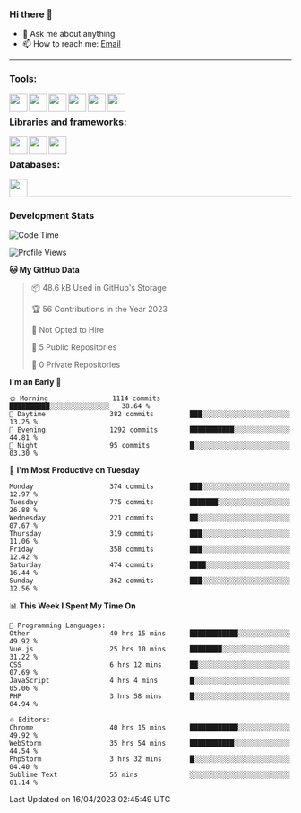 ### Hi there 👋

- 💬 Ask me about anything
- 📫 How to reach me: [Email]

---

### Tools:
<img align='left' height="32" width="32" src="https://cdn.jsdelivr.net/npm/simple-icons@4.8.0/icons/phpstorm.svg" />
<img align='left' height="32" width="32" src="https://cdn.jsdelivr.net/npm/simple-icons@4.8.0/icons/webstorm.svg" />
<img align='left' height="32" width="32" src="https://cdn.jsdelivr.net/npm/simple-icons@4.8.0/icons/visualstudiocode.svg" />
<img align='left' height="32" width="32" src="https://cdn.jsdelivr.net/npm/simple-icons@4.8.0/icons/sublimetext.svg" />
<img align='left' height="32" width="32" src="https://cdn.jsdelivr.net/npm/simple-icons@4.8.0/icons/laragon.svg" />
<img align='left' height="32" width="32" src="https://cdn.jsdelivr.net/npm/simple-icons@4.8.0/icons/docker.svg" />
<br>

### Libraries and frameworks:
<img align='left' height="32" width="32" src="https://cdn.jsdelivr.net/npm/simple-icons@4.8.0/icons/laravel.svg" />
<img align='left' height="32" width="32" src="https://cdn.jsdelivr.net/npm/simple-icons@4.8.0/icons/vue-dot-js.svg" />
<img align='left' height="32" width="32" src="https://cdn.jsdelivr.net/npm/simple-icons@4.8.0/icons/jquery.svg" />
<br>

### Databases:
<img align='left' height="32" width="32" src="https://cdn.jsdelivr.net/npm/simple-icons@4.8.0/icons/mysql.svg" />
<br>

---
### Development Stats
<!--START_SECTION:waka-->
![Code Time](http://img.shields.io/badge/Code%20Time-1%2C375%20hrs%2050%20mins-blue)

![Profile Views](http://img.shields.io/badge/Profile%20Views-0-blue)

**🐱 My GitHub Data** 

> 📦 48.6 kB Used in GitHub's Storage 
 > 
> 🏆 56 Contributions in the Year 2023
 > 
> 🚫 Not Opted to Hire
 > 
> 📜 5 Public Repositories 
 > 
> 🔑 0 Private Repositories 
 > 
**I'm an Early 🐤** 

```text
🌞 Morning                1114 commits        ██████████░░░░░░░░░░░░░░░   38.64 % 
🌆 Daytime                382 commits         ███░░░░░░░░░░░░░░░░░░░░░░   13.25 % 
🌃 Evening                1292 commits        ███████████░░░░░░░░░░░░░░   44.81 % 
🌙 Night                  95 commits          █░░░░░░░░░░░░░░░░░░░░░░░░   03.30 % 
```
📅 **I'm Most Productive on Tuesday** 

```text
Monday                   374 commits         ███░░░░░░░░░░░░░░░░░░░░░░   12.97 % 
Tuesday                  775 commits         ███████░░░░░░░░░░░░░░░░░░   26.88 % 
Wednesday                221 commits         ██░░░░░░░░░░░░░░░░░░░░░░░   07.67 % 
Thursday                 319 commits         ███░░░░░░░░░░░░░░░░░░░░░░   11.06 % 
Friday                   358 commits         ███░░░░░░░░░░░░░░░░░░░░░░   12.42 % 
Saturday                 474 commits         ████░░░░░░░░░░░░░░░░░░░░░   16.44 % 
Sunday                   362 commits         ███░░░░░░░░░░░░░░░░░░░░░░   12.56 % 
```


📊 **This Week I Spent My Time On** 

```text
💬 Programming Languages: 
Other                    40 hrs 15 mins      ████████████░░░░░░░░░░░░░   49.92 % 
Vue.js                   25 hrs 10 mins      ████████░░░░░░░░░░░░░░░░░   31.22 % 
CSS                      6 hrs 12 mins       ██░░░░░░░░░░░░░░░░░░░░░░░   07.69 % 
JavaScript               4 hrs 4 mins        █░░░░░░░░░░░░░░░░░░░░░░░░   05.06 % 
PHP                      3 hrs 58 mins       █░░░░░░░░░░░░░░░░░░░░░░░░   04.94 % 

🔥 Editors: 
Chrome                   40 hrs 15 mins      ████████████░░░░░░░░░░░░░   49.92 % 
WebStorm                 35 hrs 54 mins      ███████████░░░░░░░░░░░░░░   44.54 % 
PhpStorm                 3 hrs 32 mins       █░░░░░░░░░░░░░░░░░░░░░░░░   04.40 % 
Sublime Text             55 mins             ░░░░░░░░░░░░░░░░░░░░░░░░░   01.14 % 
```


 Last Updated on 16/04/2023 02:45:49 UTC
<!--END_SECTION:waka-->

[huyviet]: https://huyviet.vn/
[EMAIl]: https://mail.google.com/mail/u/0/?fs=1&tf=cm&source=mailto&to=huynguyenviet0110@gmail.com
